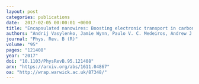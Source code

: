 ```yaml
---
layout: post
categories: publications
date:  2017-02-05 00:00:01 +0000
title: "Encapsulated nanowires: Boosting electronic transport in carbon nanotubes"
authors: "Andrij Vasylenko, Jamie Wynn, Paulo V. C. Medeiros, Andrew J. Morris, Jeremy Sloan, and David Quigley"
journal: "Phys. Rev. B (R)"
volume: "95"
pages: "121408"
year: "2017"
doi: "10.1103/PhysRevB.95.121408"
arx: "https://arxiv.org/abs/1611.04867"
oa: "http://wrap.warwick.ac.uk/87348/"
---
```

